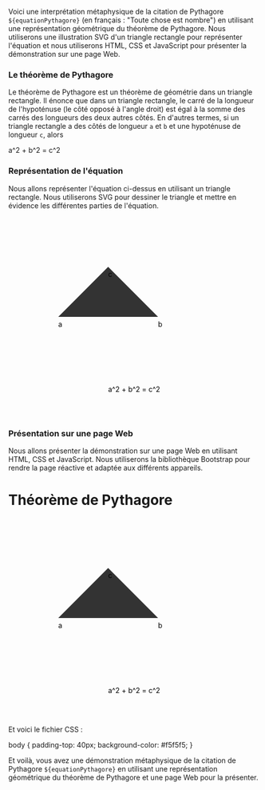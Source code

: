 Voici une interprétation métaphysique de la citation de Pythagore `${equationPythagore}` (en français : "Toute chose est nombre") en utilisant une représentation géométrique du théorème de Pythagore. Nous utiliserons une illustration SVG d'un triangle rectangle pour représenter l'équation et nous utiliserons HTML, CSS et JavaScript pour présenter la démonstration sur une page Web.

### Le théorème de Pythagore

Le théorème de Pythagore est un théorème de géométrie dans un triangle rectangle. Il énonce que dans un triangle rectangle, le carré de la longueur de l'hypoténuse (le côté opposé à l'angle droit) est égal à la somme des carrés des longueurs des deux autres côtés. En d'autres termes, si un triangle rectangle a des côtés de longueur `a` et `b` et une hypoténuse de longueur `c`, alors

a^2 + b^2 = c^2

### Représentation de l'équation

Nous allons représenter l'équation ci-dessus en utilisant un triangle rectangle. Nous utiliserons SVG pour dessiner le triangle et mettre en évidence les différentes parties de l'équation.

<svg width="400" height="400">
 <!-- Draw the triangle -->
 <polygon points="100,200 300,200 200,100" style="fill:#333;" />
 <!-- Label the sides -->
 <text x="100" y="220">a</text>
 <text x="300" y="220">b</text>
 <text x="200" y="120">c</text>
 <!-- Add the equation -->
 <text x="200" y="350">a^2 + b^2 = c^2</text>
</svg>

### Présentation sur une page Web

Nous allons présenter la démonstration sur une page Web en utilisant HTML, CSS et JavaScript. Nous utiliserons la bibliothèque Bootstrap pour rendre la page réactive et adaptée aux différents appareils.

<!DOCTYPE html>
<html>
<head>
 <title>Théorème de Pythagore</title>
 <!-- Include Bootstrap CSS -->
 <link rel="stylesheet" href="https://stackpath.bootstrapcdn.com/bootstrap/4.3.1/css/bootstrap.min.css">
 <!-- Include custom CSS -->
 <link rel="stylesheet" href="style.css">
</head>
<body>
 <div class="container">
 <h1 class="text-center mt-5">Théorème de Pythagore</h1>
 <div class="row">
 <div class="col-md-6 offset-md-3 text-center">
 <div class="card mt-5">
 <div class="card-body">
 <!-- Include SVG here -->
 <svg width="400" height="400">
 <!-- Draw the triangle -->
 <polygon points="100,200 300,200 200,100" style="fill:#333;" />
 <!-- Label the sides -->
 <text x="100" y="220">a</text>
 <text x="300" y="220">b</text>
 <text x="200" y="120">c</text>
 <!-- Add the equation -->
 <text x="200" y="350">a^2 + b^2 = c^2</text>
 </svg>
 </div>
 </div>
 </div>
 </div>
</div>

<!-- Include Bootstrap JS -->
<script src="https://code.jquery.com/jquery-3.3.1.slim.min.js"></script>
<script src="https://cdnjs.cloudflare.com/ajax/libs/popper.js/1.14.7/umd/popper.min.js"></script>
<script src="https://stackpath.bootstrap

</s>

Voici le fichier HTML complet :

<!DOCTYPE html>
<html>
<head>
 <title>Théorème de Pythagore</title>
 <!-- Include Bootstrap CSS -->
 <link rel="stylesheet" href="https://stackpath.bootstrapcdn.com/bootstrap/4.3.1/css/bootstrap.min.css">
 <!-- Include custom CSS -->
 <link rel="stylesheet" href="style.css">
</head>
<body>
 <div class="container">
 <h1 class="text-center mt-5">Théorème de Pythagore</h1>
 <div class="row">
 <div class="col-md-6 offset-md-3 text-center">
 <div class="card mt-5">
 <div class="card-body">
 <!-- Include SVG here -->
 <svg width="400" height="400">
 <!-- Draw the triangle -->
 <polygon points="100,200 300,200 200,100" style="fill:#333;" />
 <!-- Label the sides -->
 <text x="100" y="220">a</text>
 <text x="300" y="220">b</text>
 <text x="200" y="120">c</text>
 <!-- Add the equation -->
 <text x="200" y="350">a^2 + b^2 = c^2</text>
 </svg>
 </div>
 </div>
 </div>
 </div>
</div>
<!-- Include Bootstrap JS -->
<script src="https://code.jquery.com/jquery-3.3.1.slim.min.js"></script>
<script src="https://cdnjs.cloudflare.com/ajax/libs/popper.js/1.14.7/umd/popper.min.js"></script>
<script src="https://stackpath.bootstrapcdn.com/bootstrap/4.3.1/js/bootstrap.min.js"></script>
</body>
</html>

Et voici le fichier CSS :

body {
 padding-top: 40px;
 background-color: #f5f5f5;
}

Et voilà, vous avez une démonstration métaphysique de la citation de Pythagore `${equationPythagore}` en utilisant une représentation géométrique du théorème de Pythagore et une page Web pour la présenter.